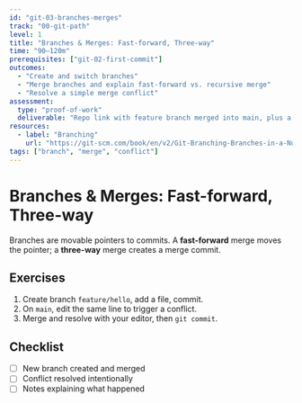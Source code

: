 ```yaml
---
id: "git-03-branches-merges"
track: "00-git-path"
level: 1
title: "Branches & Merges: Fast-forward, Three-way"
time: "90–120m"
prerequisites: ["git-02-first-commit"]
outcomes:
  - "Create and switch branches"
  - "Merge branches and explain fast-forward vs. recursive merge"
  - "Resolve a simple merge conflict"
assessment:
  type: "proof-of-work"
  deliverable: "Repo link with feature branch merged into main, plus a short note showing a conflict you resolved"
resources:
  - label: "Branching"
    url: "https://git-scm.com/book/en/v2/Git-Branching-Branches-in-a-Nutshell"
tags: ["branch", "merge", "conflict"]
---
```


# Branches & Merges: Fast-forward, Three-way

Branches are movable pointers to commits. A **fast-forward** merge moves the pointer; a **three-way** merge creates a merge commit.

## Exercises

1) Create branch `feature/hello`, add a file, commit.
2) On `main`, edit the same line to trigger a conflict.
3) Merge and resolve with your editor, then `git commit`.

## Checklist

- [ ] New branch created and merged
- [ ] Conflict resolved intentionally
- [ ] Notes explaining what happened